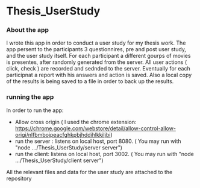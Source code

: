 # Thesis_UserStudy

###  About the app  ###
I wrote this app in order to conduct a user study for my thesis work. 
The app persent to the participants 3 questionnires, pre and post user study, and the user study itself.
For each participant a different gourps of movies is presentes, after randomly generated from the server.
All user actions ( click, check ) are recorded and sednded to the server. Eventually for each participnat a report with his  answers and action
is saved. Also a local copy of the results is being saved to a file in order to back up the results.

###  running the app  ###
In order to run the app:
- Allow cross origin ( I used the chrome extension: https://chrome.google.com/webstore/detail/allow-control-allow-origi/nlfbmbojpeacfghkpbjhddihlkkiljbi)
- run the server :  listens on local host, port 8080. ( You may run with "node .../Thesis_UserStudy/server server")
- run the client:  listens on local host, port 3002. ( You may run with "node .../Thesis_UserStudy/client server")

All the relevant files and data for the user study are attached to the repository
